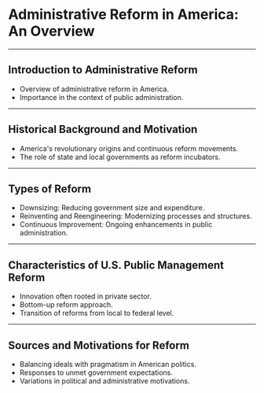 # Administrative Reform in America: An Overview

---

## Introduction to Administrative Reform
- Overview of administrative reform in America.
- Importance in the context of public administration.

---

## Historical Background and Motivation
- America's revolutionary origins and continuous reform movements.
- The role of state and local governments as reform incubators.

---

## Types of Reform
- Downsizing: Reducing government size and expenditure.
- Reinventing and Reengineering: Modernizing processes and structures.
- Continuous Improvement: Ongoing enhancements in public administration.

---

## Characteristics of U.S. Public Management Reform
- Innovation often rooted in private sector.
- Bottom-up reform approach.
- Transition of reforms from local to federal level.

---

## Sources and Motivations for Reform
- Balancing ideals with pragmatism in American politics.
- Responses to unmet government expectations.
- Variations in political and administrative motivations.
